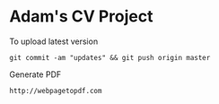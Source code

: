 Adam's CV Project
=================

To upload latest version

    git commit -am "updates" && git push origin master
    

Generate PDF

    http://webpagetopdf.com


